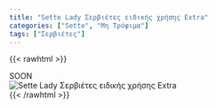 ```yaml
---
title: "Sette Lady Σερβιέτες ειδικής χρήσης Extra"
categories: ["Sette", "Μη Τρόφιμα"]
tags: ["Σερβιέτες"]
---
```

{{< rawhtml >}}

<div class="sload423"><div class="product">SOON<br><div class="pimg"><img alt="Sette Lady Σερβιέτες ειδικής χρήσης Extra" title="Sette Lady Σερβιέτες ειδικής χρήσης Extra" src="/media/images/sette-lady-serbietes-eidikhs-xrhshs-extra.jpg"></div></div></div>
{{< /rawhtml >}}


